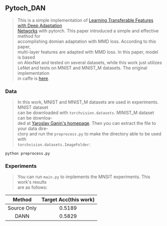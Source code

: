## Pytoch_DAN
> This is a simple implementation of [Learning Transferable Features with Deep Adaptation  
> Networks][1] with pytorch. This paper introduced a simple and effective method for  
> accomplishing domian adaptation with MMD loss. According to this paper,  
> multi-layer features are adapted with MMD loss. In this paper, model is based  
> on AlexNet and tested on several datasets, while this work just utilizes  
> LeNet and tests on MNIST and MNIST_M datasets. The original implementation  
> in caffe is [here][2].
  

### Data
> In this work, MNIST and MNIST_M datasets are used in experiments. MNIST dataset  
> can be downloaded with `torchvision.datasets`. MINIST_M dataset can be downloa-  
> ded at [Yaroslav Ganin's homepage][3]. Then you can extract the file to your data dire-  
> ctory and run the `preprocess.py` to make the directory able to be used with  
> `torchvision.datasets.ImageFolder`:
```
python preprocess.py
```

### Experiments
> You can run `main.py` to implements the MNSIT experiments. This work's results  
> are as follows:  

|Method     | Target Acc(this work)|
|:----------:|:----------------:|
|Source Only| 0.5189|
|DANN       | 0.5829|



[1]:https://arxiv.org/pdf/1502.02791.pdf
[2]:https://github.com/thuml/DAN
[3]:http://yaroslav.ganin.net/

